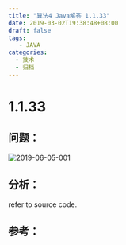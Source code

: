 ```yaml
---
title: "算法4 Java解答 1.1.33"
date: 2019-03-02T19:38:48+08:00
draft: false
tags:
   - JAVA
categories:
  - 技术
  - 归档
---
```



# 1.1.33

## 问题：

![2019-06-05-001](https://gitee.com/gdhu/prvpic/raw/master/2019-06-05-001.jpg)

## 分析：

refer to source code.

## 参考：


